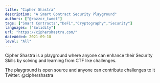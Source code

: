 ```yaml
---
title: "Cipher Shastra"
description: "A Smart Contract Security Playground"
authors: ["@razzor_tweet"]
tags: ["Smart Contracts","DeFi","Cryptography","Security"]
languages: ["Solidity"]
url: "https://ciphershastra.com/"
dateAdded: 2021-09-18
level: "All"
---
```


Cipher Shastra is a playground where anyone can enhance their Security Skills by solving and learning from CTF like challenges. 

The playground is open source and anyone can contribute challenges to it
Twitter: @ciphershastra